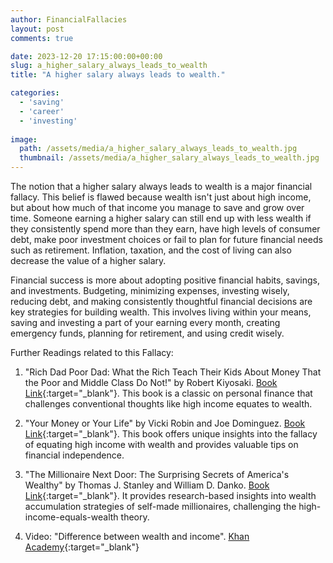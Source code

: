 ```yaml
---
author: FinancialFallacies
layout: post
comments: true

date: 2023-12-20 17:15:00:00+00:00  
slug: a_higher_salary_always_leads_to_wealth
title: "A higher salary always leads to wealth."

categories:
  - 'saving'
  - 'career'
  - 'investing'
  
image:
  path: /assets/media/a_higher_salary_always_leads_to_wealth.jpg
  thumbnail: /assets/media/a_higher_salary_always_leads_to_wealth.jpg
---
```


The notion that a higher salary always leads to wealth is a major financial fallacy. This belief is flawed because wealth isn't just about high income, but about how much of that income you manage to save and grow over time. Someone earning a higher salary can still end up with less wealth if they consistently spend more than they earn, have high levels of consumer debt, make poor investment choices or fail to plan for future financial needs such as retirement. Inflation, taxation, and the cost of living can also decrease the value of a higher salary. 

Financial success is more about adopting positive financial habits, savings, and investments. Budgeting, minimizing expenses, investing wisely, reducing debt, and making consistently thoughtful financial decisions are key strategies for building wealth. This involves living within your means, saving and investing a part of your earning every month, creating emergency funds, planning for retirement, and using credit wisely. 

Further Readings related to this Fallacy:

1. "Rich Dad Poor Dad: What the Rich Teach Their Kids About Money That the Poor and Middle Class Do Not!" by Robert Kiyosaki. [Book Link](){:target="_blank"}. This book is a classic on personal finance that challenges conventional thoughts like high income equates to wealth.
  
2. "Your Money or Your Life" by Vicki Robin and Joe Dominguez. [Book Link](){:target="_blank"}. This book offers unique insights into the fallacy of equating high income with wealth and provides valuable tips on financial independence.

3. "The Millionaire Next Door: The Surprising Secrets of America's Wealthy" by Thomas J. Stanley and William D. Danko. [Book Link](){:target="_blank"}. It provides research-based insights into wealth accumulation strategies of self-made millionaires, challenging the high-income-equals-wealth theory.

4. Video: "Difference between wealth and income". [Khan Academy](https://www.khanacademy.org/economics-finance-domain/macroeconomics/macroeconomics-income-inequality/piketty-capital/v/wealth-vs-income){:target="_blank"}
